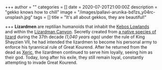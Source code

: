 +++
author = ""
categories = []
date = 2020-07-20T21:00:00Z
description = "gekko knows how to chill"
image = "/images/pallavi-arunika-bd1zs_y04rc-unsplash.jpg"
tags = []
title = "It's all about gekkos, they are beautiful!"

+++
**Lizardmen** are reptilian humanoids that inhabit the [Kebos Lowlands](https://oldschool.runescape.wiki/w/Kebos_Lowlands "Kebos Lowlands") and within the [Lizardman Canyon](https://oldschool.runescape.wiki/w/Lizardman_Canyon "Lizardman Canyon"). Secretly created from [a native species of lizard](https://oldschool.runescape.wiki/w/Lizard_(Quidamortem) "Lizard (Quidamortem)") during the 37th decade _(1,040 years ago)_ under the rule of King Shayzien VII, he had intended the lizardmen to become his personal army to enforce his tyrannical rule of Great Kourend. After he returned from the dead as [Xeric](https://oldschool.runescape.wiki/w/Xeric "Xeric"), the lizardmen continued to serve him loyally, seeing him as their god. Today, long after his exile, they still remain loyal, constantly attempting to invade Great Kourend.
